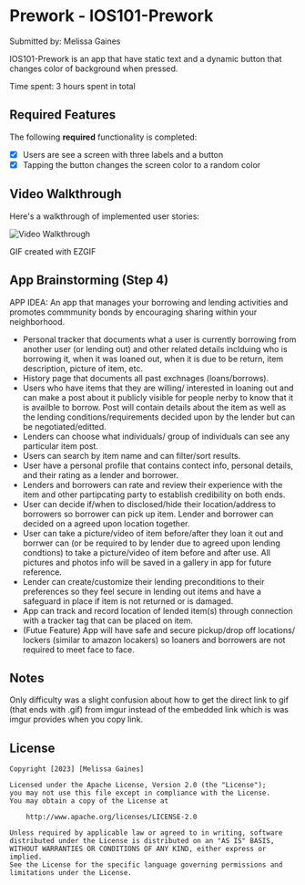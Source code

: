 # Prework - IOS101-Prework

Submitted by: Melissa Gaines

IOS101-Prework is an app that have static text and a dynamic button that changes color of background when pressed. 

Time spent: 3 hours spent in total

## Required Features

The following **required** functionality is completed:

- [X] Users are see a screen with three labels and a button
- [X] Tapping the button changes the screen color to a random color
 
## Video Walkthrough

Here's a walkthrough of implemented user stories:

<img src='https://i.imgur.com/7D6m03V.gif' title='Video Walkthrough' width='' alt='Video Walkthrough' />

<!-- Replace this with whatever GIF tool you used! -->
GIF created with EZGIF  
<!-- Recommended tools:
[Kap](https://getkap.co/) for macOS
[ScreenToGif](https://www.screentogif.com/) for Windows
[peek](https://github.com/phw/peek) for Linux. -->

## App Brainstorming (Step 4)

APP IDEA: An app that manages your borrowing and lending activities and promotes commmunity bonds by encouraging sharing within your neighborhood.
- Personal tracker that documents what a user is currently borrowing from another user (or lending out) and other related details inclduing who is borrowing it, when it was loaned out, when it is due to be return, item description, picture of item, etc. 
- History page that documents all past exchnages (loans/borrows).
- Users who have items that they are willing/ interested in loaning out and can make a post about it publicly visible for people nerby to know that it is availble to borrow. Post will contain details about the item as well as the lending conditions/requirements decided upon by the lender but can be negotiated/editted.
- Lenders can choose what individuals/ group of individuals can see any particular item post.
- Users can search by item name and can filter/sort results.
- User have a personal profile that contains contect info, personal details, and their rating as a lender and borrower.
- Lenders and borrowers can rate and review their experience with the item and other partipcating party to establish credibility on both ends.
- User can decide if/when to disclosed/hide their location/address to borrowers so borrower can pick up item. Lender and borrower can decided on a agreed upon location together.
- User can take a picture/video of item before/after they loan it out and borrwer can (or be required to by lender due to agreed upon lending condtions) to take a picture/video of item before and after use. All pictures and photos info will be saved in a gallery in app for future reference.
-  Lender can create/customize their lending preconditions to their preferences so they feel secure in lending out items and have a safeguard in place if item is not returned or is damaged.
- App can track and record location of lended item(s) through connection with a tracker tag that can be placed on item.
- (Futue Feature) App will have safe and secure pickup/drop off locations/ lockers (similar to amazon locakers) so loaners and borrowers are not required to meet face to face.

## Notes

Only difficulty was a slight confusion about how to get the direct link to gif (that ends with .gif) from imgur instead of the embedded link which is was imgur provides when you copy link.

## License

    Copyright [2023] [Melissa Gaines]

    Licensed under the Apache License, Version 2.0 (the "License");
    you may not use this file except in compliance with the License.
    You may obtain a copy of the License at

        http://www.apache.org/licenses/LICENSE-2.0

    Unless required by applicable law or agreed to in writing, software
    distributed under the License is distributed on an "AS IS" BASIS,
    WITHOUT WARRANTIES OR CONDITIONS OF ANY KIND, either express or implied.
    See the License for the specific language governing permissions and
    limitations under the License.
